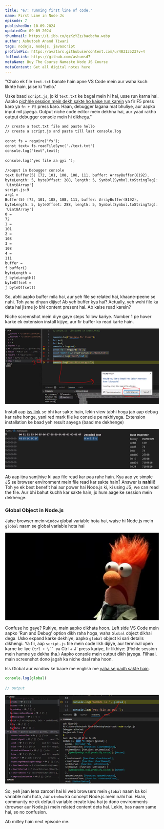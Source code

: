 ```yaml
---
title: "e7: running first line of code."
name: First Line in Node Js
episode: 7
publishedOn: 10-09-2024
updatedOn: 09-09-2024
thumbnail: https://i.ibb.co/gzKzYZz/bacbcha.webp
author: Ashutosh Anand Tiwari
tags: nodejs, nodejs, javascript
profilePic: https://avatars.githubusercontent.com/u/40313523?v=4
followLink: https://github.com/ashumsd7
metaName: Buy The Course Namaste Node JS Course
metaContent: Get all digital notes here
---
```



"Chalo ek file `text.txt` banate hain apne VS Code mein aur waha kuch likhte hain, jaise ki 'hello.'

Uske baad `script.js`, jo ki `text.txt` ke bagal mein hi hai, usse run karna hai. Aapko [pichhle session mein dekh sakte ho kaise run karein](http://localhost:3001/digital-garden/notes/backend-with-nodejs-by-procoderr-notes/e6-installing-node-js) ya fir F5 press karo ya `fn + F5` press karo. Haan, debugger lagana mat bhuliye, aur aapko input mil jayega. Output niche code editor mein dekhna hai, aur yaad rakho output debugger console mein hi dikhega."

```
// create a text.txt file and paste hello
// create a script.js and paste till last console.log

const fs = require('fs');
const text= fs.readFileSync('./text.txt')
console.log("text",text);

console.log("yes file aa gyi ");

//ouput in Debugger console
text Buffer(5) [72, 101, 108, 108, 111, buffer: ArrayBuffer(8192), byteLength: 5, byteOffset: 288, length: 5, Symbol(Symbol.toStringTag): 'Uint8Array']
script.js:9
arg1 =
Buffer(5) [72, 101, 108, 108, 111, buffer: ArrayBuffer(8192), byteLength: 5, byteOffset: 288, length: 5, Symbol(Symbol.toStringTag): 'Uint8Array']
0 =
72
1 =
101
2 =
108
3 =
108
4 =
111
buffer =
ƒ buffer()
byteLength =
ƒ byteLength()
byteOffset =
ƒ byteOffset()
```

So, abhi aapko buffer mila hai, aur yeh file se related hai, khaane-peene se nahi. Toh yaha dhyan dijiye! Ab yeh buffer kya hai? Actually, yeh wohi file ka data hai jisme jo bhi content present hai. Ab kaise read karein?

Niche screenshot mein diye gaye steps follow kariye. Number 1 pe hover karke ek extension install kijiye, aur fir buffer ko read karte hain.

![image.png](/public/images/blogs/proe77-2.png)

Install aap [iss link](https://marketplace.visualstudio.com/items?itemName=ms-vscode.hexeditor) se bhi kar sakte hain, lekin view tabhi hoga jab aap debug kar rahe honge, yani red mark file ke console pe rakhiyega. Extension installation ke baad yeh result aayega (baad me dekhenge)

![image.png](/public/images/blogs/pro-e772.png)

Ab aap itna samjhiye ki aap file read kar paa rahe hain. Kya aap ye simple JS se browser environment mein file read kar sakte hain? Answer is **nahiii**! Toh ye ek best benefit hai aur power hai Node.js ki, ki using JS, we can read the file. Aur bhi bahut kuchh kar sakte hain, jo hum aage ke session mein dekhenge.

### Global Object in Node.js

Jaise browser mein `window` global variable hota hai, waise hi Node.js mein `global` naam se global variable hota hai

![image.png](/public/images/blogs/proe77-4.png)

Confuse ho gaye? Rukiye, main aapko dikhata hoon. Left side VS Code mein aapko 'Run and Debug' option dikh raha hoga, waha `Global` object dikhai dega. Usko expand karke dekhiye, aapko `global` object ki sari details dikhengi. Ya fir, aap `script.js` file mein code likh dijiye, aur terminal open karne ke liye ```Ctrl + \`` ya``` Ctrl + J` press kariye, fir likhiye: (Pichle session mein humne ye dekha tha.) Aapko console mein output dikh jayega. Filhaal, main screenshot dono jagah ka niche daal raha hoon.

Iss Global aur window ke baare me english me [yaha se padh sakte hain](https://heyashu.in/digital-garden/notes/namaste-node-js/e3-write-first-line-of-node-js-code).

```jsx
console.log(global)

// output
```

![image.png](/public/images/blogs/pro-e77-p-5.png)

So, yeh jaan lena zaroori hai ki web browsers mein `global` naam ka koi variable nahi hota, aur `window` ka concept Node.js mein nahi hai. Haan, community ne ek default variable create kiya hai jo dono environments (browser aur Node.js) mein related content deta hai. Lekin, bas naam same hai, so no confusion. 

Ab miltey hain next episode me.
